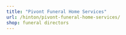 ```yaml
---
title: "Pivont Funeral Home Services"
url: /hinton/pivont-funeral-home-services/
shop: funeral directors
---
```

